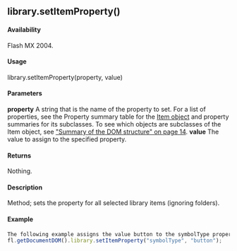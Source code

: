 ## library.setItemProperty()

#### Availability

Flash MX 2004.

#### Usage

library.setItemProperty(property, value)

#### Parameters

**property** A string that is the name of the property to set. For a list of properties, see the Property summary table for the [Item object](#!wielmic/developers-animatesdk-docs/test/Item_object/item_summary.md) and property summaries for its subclasses. To see which objects are subclasses of the Item object, see ["Summary of the DOM structure" on page 14](#_bookmark7).
**value** The value to assign to the specified property.

#### Returns

Nothing.

#### Description

Method; sets the property for all selected library items (ignoring folders).

#### Example

```javascript
The following example assigns the value button to the symbolType property for the selected library item or items. In this case, the item must be a [SymbolItem object](#!wielmic/developers-animatesdk-docs/test/SymbolItem_object/symbolItem_summary.md); symbolType is a valid property for SymbolItem objects.
fl.getDocumentDOM().library.setItemProperty("symbolType", "button");

```
